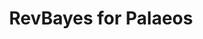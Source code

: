 ---
layout: workshop
title: RevBayes for Palaeos
location: University of Bristol, United Kingdom
startdate: 2018-04-30
enddate: 2018-05-04
description: This workshop will focus on using RevBayes for analysis of palaeontological data.
instructors:
- Sebastian Höhna
- Walker Pett
- Rachel Warnock
lessons:
- intro
- ctmc
---